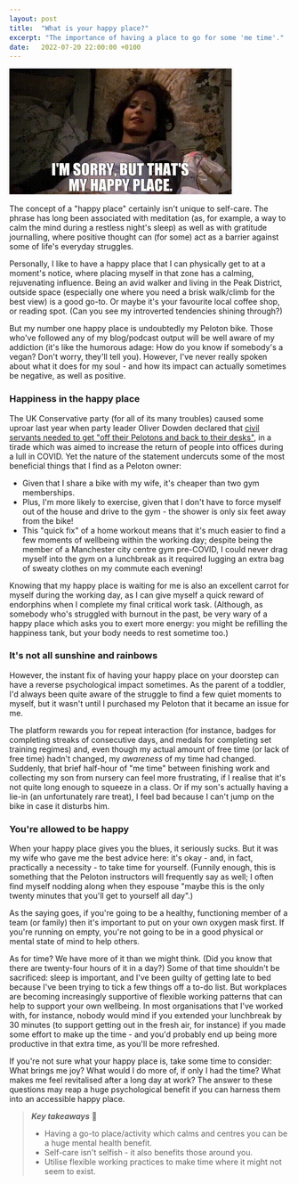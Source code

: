 ```yaml
---
layout: post
title:  "What is your happy place?"
excerpt: "The importance of having a place to go for some 'me time'."
date:   2022-07-20 22:00:00 +0100
---
```


![Friends - I'm sorry, but that's my happy place.](/assets/img/friends-happy-place.gif)

The concept of a "happy place" certainly isn't unique to self-care. The phrase has long been associated with meditation (as, for example, a way to calm the mind during a restless night's sleep) as well as with gratitude journalling, where positive thought can (for some) act as a barrier against some of life's everyday struggles.

Personally, I like to have a happy place that I can physically get to at a moment's notice, where placing myself in that zone has a calming, rejuvenating influence. Being an avid walker and living in the Peak District, outside space (especially one where you need a brisk walk/climb for the best view) is a good go-to. Or maybe it's your favourite local coffee shop, or reading spot. (Can you see my introverted tendencies shining through?)

But my number one happy place is undoubtedly my Peloton bike. Those who've followed any of my blog/podcast output will be well aware of my addiction (it's like the humorous adage: How do you know if somebody's a vegan? Don't worry, they'll tell you). However, I've never really spoken about what it does for my soul - and how its impact can actually sometimes be negative, as well as positive.

### Happiness in the happy place

The UK Conservative party (for all of its many troubles) caused some uproar last year when party leader Oliver Dowden declared that [civil servants needed to get "off their Pelotons and back to their desks"](https://www.bbc.co.uk/news/uk-politics-58804607), in a tirade which was aimed to increase the return of people into offices during a lull in COVID. Yet the nature of the statement undercuts some of the most beneficial things that I find as a Peloton owner:

* Given that I share a bike with my wife, it's cheaper than two gym memberships.
* Plus, I'm more likely to exercise, given that I don't have to force myself out of the house and drive to the gym - the shower is only six feet away from the bike!
* This "quick fix" of a home workout means that it's much easier to find a few moments of wellbeing within the working day; despite being the member of a Manchester city centre gym pre-COVID, I could never drag myself into the gym on a lunchbreak as it required lugging an extra bag of sweaty clothes on my commute each evening!

Knowing that my happy place is waiting for me is also an excellent carrot for myself during the working day, as I can give myself a quick reward of endorphins when I complete my final critical work task. (Although, as somebody who's struggled with burnout in the past, be very wary of a happy place which asks you to exert more energy: you might be refilling the happiness tank, but your body needs to rest sometime too.)

### It's not all sunshine and rainbows

However, the instant fix of having your happy place on your doorstep can have a reverse psychological impact sometimes. As the parent of a toddler, I'd always been quite aware of the struggle to find a few quiet moments to myself, but it wasn't until I purchased my Peloton that it became an issue for me. 

The platform rewards you for repeat interaction (for instance, badges for completing streaks of consecutive days, and medals for completing set training regimes) and, even though my actual amount of free time (or lack of free time) hadn't changed, my _awareness_ of my time had changed. Suddenly, that brief half-hour of "me time" between finishing work and collecting my son from nursery can feel more frustrating, if I realise that it's not quite long enough to squeeze in a class. Or if my son's actually having a lie-in (an unfortunately rare treat), I feel bad because I can't jump on the bike in case it disturbs him.

### You're allowed to be happy

When your happy place gives you the blues, it seriously sucks. But it was my wife who gave me the best advice here: it's okay - and, in fact, practically a necessity - to take time for yourself. (Funnily enough, this is something that the Peloton instructors will frequently say as well; I often find myself nodding along when they espouse "maybe this is the only twenty minutes that you'll get to yourself all day".)

As the saying goes, if you're going to be a healthy, functioning member of a team (or family) then it's important to put on your own oxygen mask first. If you're running on empty, you're not going to be in a good physical or mental state of mind to help others.

As for time? We have more of it than we might think. (Did you know that there are twenty-four hours of it in a day?) Some of that time shouldn't be sacrificed: sleep is important, and I've been guilty of getting late to bed because I've been trying to tick a few things off a to-do list. But workplaces are becoming increasingly supportive of flexible working patterns that can help to support your own wellbeing. In most organisations that I've worked with, for instance, nobody would mind if you extended your lunchbreak by 30 minutes (to support getting out in the fresh air, for instance) if you made some effort to make up the time - and you'd probably end up being more productive in that extra time, as you'll be more refreshed.

If you're not sure what your happy place is, take some time to consider: What brings me joy? What would I do more of, if only I had the time? What makes me feel revitalised after a long day at work? The answer to these questions may reap a huge psychological benefit if you can harness them into an accessible happy place.

> **_Key takeaways_** 📝  
> * Having a go-to place/activity which calms and centres you can be a huge mental health benefit.
> * Self-care isn't selfish - it also benefits those around you.
> * Utilise flexible working practices to make time where it might not seem to exist.